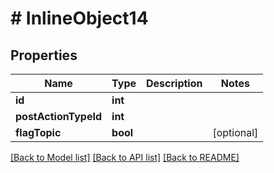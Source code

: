 # # InlineObject14

## Properties

Name | Type | Description | Notes
------------ | ------------- | ------------- | -------------
**id** | **int** |  |
**postActionTypeId** | **int** |  |
**flagTopic** | **bool** |  | [optional]

[[Back to Model list]](../../README.md#models) [[Back to API list]](../../README.md#endpoints) [[Back to README]](../../README.md)
